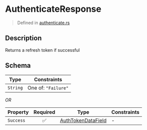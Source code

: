 # AuthenticateResponse
> Defined in [authenticate.rs](../../../../../interface/src/interface/routes/auth/authenticate.rs)

## Description
Returns a refresh token if successful

## Schema

| Type | Constraints |
| --- | --- |
| `String` | One of: `"Failure"` |

*OR*

| Property | Required | Type | Constraints |
| --- | :---: | --- | --- |
| `Success` | ✅ | [AuthTokenDataField](../../../fields/auth_token/AuthTokenDataField.md) |  -  |



